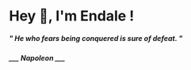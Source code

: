 <h1 title="head"> Hey 👋, I'm Endale !</h1>

**<h5><i>" He who fears being conquered is sure of defeat. "</i></h5>**

*<b>___ Napoleon ___</b>*
